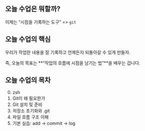 ## 오늘 수업은 뭐할까?

이제는 “시점을 기록하는 도구”
=> `git`

## 오늘 수업의 핵심

우리가 작업한 내용을 잘 기록하고
언제든지 되돌아갈 수 있게 만들자.

즉, 오늘의 목표는
**“작업의 흐름에 시점을 남기는 법”**을 배우는 겁니다.

## 오늘 수업의 목차

0. zsh
1. Git이 왜 필요한가
2. Git 설치 및 준비
3. 저장소 초기화와 .git
4. 파일 흐름 구조 이해
5. 기본 실습: add → commit → log
